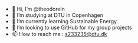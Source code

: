 - 👋 Hi, I’m @theodoreln
- 👀 I’m studying at DTU in Copenhagen
- 🌱 I’m currently learning Sustainable Energy
- 💞️ I’m looking to use GitHub for my group projects
- 📫 How to reach me : s233235@dtu.dk

